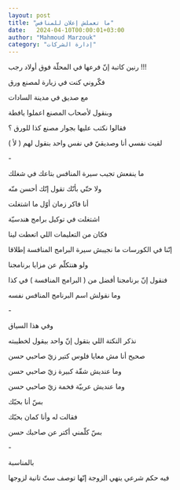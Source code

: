 ```yaml
---
layout: post
title: "ما تعملش إعلان للمنافس"
date:   2024-04-10T00:00:01+03:00
author: "Mahmoud Marzouk"
category: "إدارة الشركات"
---
```



رنين كاتبة إنّ فرعها في المحلّة فوق أولاد رجب !!!

فكّروني كنت في زيارة لمصنع ورق

مع صديق في مدينة السادات

وبنقول لأصحاب المصنع اعملوا يافطة

فقالوا نكتب عليها بجوار مصنع كذا للورق ؟

لقيت نفسي أنا وصديقيّ في نفس واحد بنقول لهم ( لأ )

\-

ما ينفعش تجيب سيرة المنافس بتاعك في شغلك

ولا حتّي بأنّك تقول إنّك أحسن منّه

أنا فاكر زمان أوّل ما اشتغلت

اشتغلت في توكيل برامج هندسيّة

فكان من التعليمات اللي اتعطت لينا

إنّنا في الكورسات ما نجيبش سيرة البرامج المنافسة
إطلاقا

ولو هنتكلّم عن مزايا برنامجنا

فنقول إنّ برنامجنا أفضل من ( البرامج المنافسة ) في
كذا

وما نقولش اسم البرنامج المنافس نفسه

\-

وفي هذا السياق

نذكر النكتة اللي بتقول إنّ واحد بيقول لخطيبته

صحيح أنا مش معايا فلوس كتير زيّ صاحبي حسن

وما عنديش شقّة كبيرة زيّ صاحبي حسن

وما عنديش عربيّة فخمة زيّ صاحبي حسن

بسّ أنا بحبّك

فقالت له وأنا كمان بحبّك

بسّ كلّمني أكتر عن صاحبك حسن

\-

بالمناسبة

فيه حكم شرعي ينهي الزوجة إنّها توصف ستّ تانية
لزوجها

